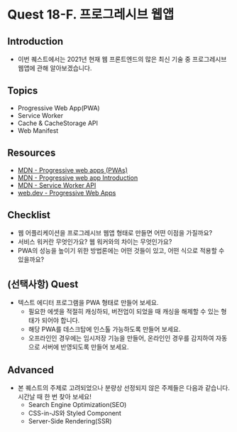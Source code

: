 # Quest 18-F. 프로그레시브 웹앱

## Introduction

* 이번 퀘스트에서는 2021년 현재 웹 프론트엔드의 많은 최신 기술 중 프로그레시브 웹앱에 관해 알아보겠습니다.

## Topics

* Progressive Web App(PWA)
* Service Worker
* Cache & CacheStorage API
* Web Manifest

## Resources

* [MDN - Progressive web apps (PWAs)](https://developer.mozilla.org/en-US/docs/Web/Progressive_web_apps)
* [MDN - Progressive web app Introduction](https://developer.mozilla.org/ko/docs/Web/Progressive_web_apps/Introduction)
* [MDN - Service Worker API](https://developer.mozilla.org/ko/docs/Web/API/Service_Worker_API)
* [web.dev - Progressive Web Apps](https://web.dev/progressive-web-apps/)

## Checklist

* 웹 어플리케이션을 프로그레시브 웹앱 형태로 만들면 어떤 이점을 가질까요?
* 서비스 워커란 무엇인가요? 웹 워커와의 차이는 무엇인가요?
* PWA의 성능을 높이기 위한 방법론에는 어떤 것들이 있고, 어떤 식으로 적용할 수 있을까요?

## (선택사항) Quest

* 텍스트 에디터 프로그램을 PWA 형태로 만들어 보세요.
  * 필요한 에셋을 적절히 캐싱하되, 버전업이 되었을 때 캐싱을 해제할 수 있는 형태가 되어야 합니다.
  * 해당 PWA를 데스크탑에 인스톨 가능하도록 만들어 보세요.
  * 오프라인인 경우에는 임시저장 기능을 만들어, 온라인인 경우를 감지하여 자동으로 서버에 반영되도록 만들어 보세요.

## Advanced

* 본 퀘스트의 주제로 고려되었으나 분량상 선정되지 않은 주제들은 다음과 같습니다. 시간날 때 한 번 찾아 보세요!
  * Search Engine Optimization(SEO)
  * CSS-in-JS와 Styled Component
  * Server-Side Rendering(SSR)
